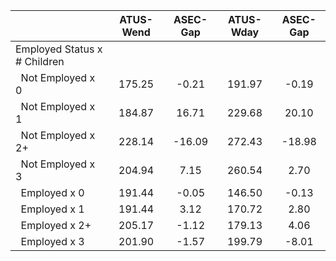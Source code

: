 
|                      |    ATUS-Wend |     ASEC-Gap |    ATUS-Wday |     ASEC-Gap |
| -------------------- | :----------: | :----------: | :----------: | :----------: |
| Employed Status x # Children |              |              |              |              |
| &nbsp;&nbsp;Not Employed x 0 |       175.25 |        -0.21 |       191.97 |        -0.19 |
| &nbsp;&nbsp;Not Employed x 1 |       184.87 |        16.71 |       229.68 |        20.10 |
| &nbsp;&nbsp;Not Employed x 2+ |       228.14 |       -16.09 |       272.43 |       -18.98 |
| &nbsp;&nbsp;Not Employed x 3 |       204.94 |         7.15 |       260.54 |         2.70 |
| &nbsp;&nbsp;Employed x 0 |       191.44 |        -0.05 |       146.50 |        -0.13 |
| &nbsp;&nbsp;Employed x 1 |       191.44 |         3.12 |       170.72 |         2.80 |
| &nbsp;&nbsp;Employed x 2+ |       205.17 |        -1.12 |       179.13 |         4.06 |
| &nbsp;&nbsp;Employed x 3 |       201.90 |        -1.57 |       199.79 |        -8.01 |

